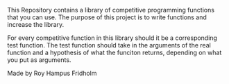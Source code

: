 This Repository contains a library of competitive programming functions that you can use. 
The purpose of this project is to write functions and increase the library.

For every competitive function in this library should it be a corresponding test function. 
The test function should take in the arguments of the real function and a hypothesis of 
what the funciton returns, depending on what you put as arguments.

Made by Roy Hampus Fridholm
